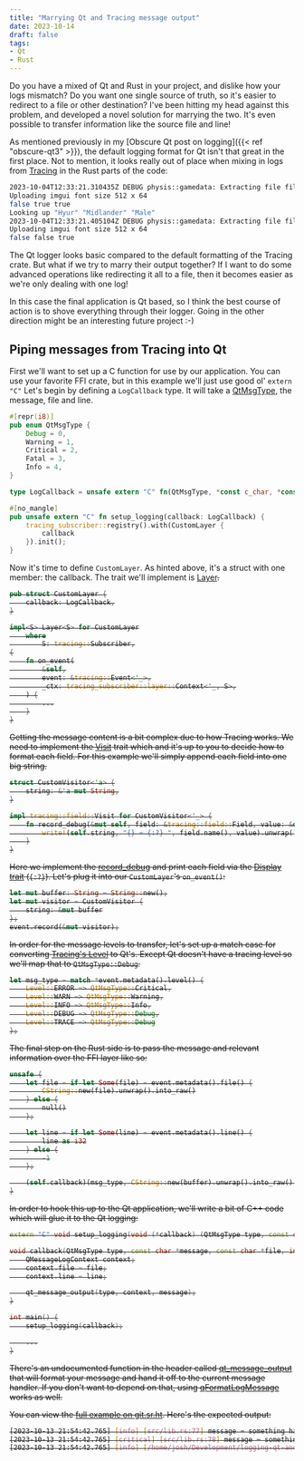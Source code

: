 ```yaml
---
title: "Marrying Qt and Tracing message output"
date: 2023-10-14
draft: false
tags:
- Qt
- Rust
---
```


Do you have a mixed of Qt and Rust in your project, and dislike how your logs mismatch? Do you want one single source of truth, so it's easier to redirect to a file or other destination? I've been hitting my head against this problem, and developed a novel solution for marrying the two. It's even possible to transfer information like the source file and line!

As mentioned previously in my [Obscure Qt post on logging]({{< ref "obscure-qt3" >}}), the default logging format for Qt isn't that great in the first place. Not to mention, it looks really out of place when mixing in logs from [Tracing](https://crates.io/crates/tracing) in the Rust parts of the code:

```bash
2023-10-04T12:33:21.310435Z DEBUG physis::gamedata: Extracting file file="exd/Item_41000_en.exd"
Uploading imgui font size 512 x 64
false true true
Looking up "Hyur" "Midlander" "Male"
2023-10-04T12:33:21.405104Z DEBUG physis::gamedata: Extracting file file="chara/equipment/e0000/model/c0101e0000_top.mdl"
Uploading imgui font size 512 x 64
false false true
```

The Qt logger looks basic compared to the default formatting of the Tracing crate. But what if we try to marry their output together? If I want to do some advanced operations like redirecting it all to a file, then it becomes easier as we're only dealing with one log!

In this case the final application is Qt based, so I think the best course of action is to shove everything through their logger. Going in the other direction might be an interesting future project :-)

## Piping messages from Tracing into Qt

First we'll want to set up a C function for use by our application. You can use your favorite FFI crate, but in this example we'll just use good ol' `extern "C"` Let's begin by defining a `LogCallback` type. It will take a [QtMsgType](https://doc.qt.io/qt-6/qtlogging.html#QtMsgType-enum), the message, file and line.

```rust
#[repr(i8)]
pub enum QtMsgType {
    Debug = 0,
    Warning = 1,
    Critical = 2,
    Fatal = 3,
    Info = 4,
}

type LogCallback = unsafe extern "C" fn(QtMsgType, *const c_char, *const c_char, i32);

#[no_mangle]
pub unsafe extern "C" fn setup_logging(callback: LogCallback) {
    tracing_subscriber::registry().with(CustomLayer {
        callback
    }).init();
}
```

Now it's time to define `CustomLayer`. As hinted above, it's a struct with one member: the callback. The trait we'll implement is [Layer<S>](https://docs.rs/tracing-subscriber/latest/tracing_subscriber/layer/trait.Layer.html).

```rust
pub struct CustomLayer {
    callback: LogCallback,
}

impl<S> Layer<S> for CustomLayer
    where
        S: tracing::Subscriber,
{
    fn on_event(
        &self,
        event: &tracing::Event<'_>,
        _ctx: tracing_subscriber::layer::Context<'_, S>,
    ) {
        ...
    }
}
```

Getting the message content is a bit complex due to how Tracing works. We need to implement the [Visit](https://docs.rs/tracing/latest/tracing/field/trait.Visit.html) trait which and it's up to you to decide how to format each field. For this example we'll simply append each field into one big string.

```rust
struct CustomVisitor<'a> {
    string: &'a mut String,
}

impl tracing::field::Visit for CustomVisitor<'_> {
    fn record_debug(&mut self, field: &tracing::field::Field, value: &dyn std::fmt::Debug) {
        write!(self.string, "{} = {:?} ", field.name(), value).unwrap();
    }
}
```

Here we implement the [record_debug](https://docs.rs/tracing/latest/tracing/field/trait.Visit.html#tymethod.record_debug) and print each field via the [Display trait](https://doc.rust-lang.org/std/fmt/trait.Display.html) (`{:?}`). Let's plug it into our `CustomLayer`'s `on_event()`:

```rust
let mut buffer: String = String::new();
let mut visitor = CustomVisitor {
    string: &mut buffer
};
event.record(&mut visitor);
```

In order for the message levels to transfer, let's set up a match case for converting [Tracing's Level](https://docs.rs/tracing/latest/tracing/struct.Level.html) to Qt's. Except Qt doesn't have a  tracing level so we'll map that to `QtMsgType::Debug`.

``` rust
let msg_type = match *event.metadata().level() {
    Level::ERROR => QtMsgType::Critical,
    Level::WARN => QtMsgType::Warning,
    Level::INFO => QtMsgType::Info,
    Level::DEBUG => QtMsgType::Debug,
    Level::TRACE => QtMsgType::Debug
};
```

The final step on the Rust side is to pass the message and relevant information over the FFI layer like so:

```rust
unsafe {
    let file = if let Some(file) = event.metadata().file() {
        CString::new(file).unwrap().into_raw()
    } else {
        null()
    };

    let line = if let Some(line) = event.metadata().line() {
        line as i32
    } else {
        -1
    };

    (self.callback)(msg_type, CString::new(buffer).unwrap().into_raw(), file, line);
}
```

In order to hook this up to the Qt application, we'll write a bit of C++ code which will glue it to the Qt logging:

```cpp
extern "C" void setup_logging(void (*callback) (QtMsgType type, const char*, const char*, int));

void callback(QtMsgType type, const char *message, const char *file, int line) {
    QMessageLogContext context;
    context.file = file;
    context.line = line;

    qt_message_output(type, context, message);
}

int main() {
    setup_logging(callback);

    ...
}
```

There's an undocumented function in the [<QtLogging>](https://doc.qt.io/qt-6/qtlogging.html) header called [qt_message_output](https://codebrowser.dev/qt5/qtbase/src/corelib/global/qlogging.cpp.html#_Z17qt_message_output9QtMsgTypeRK18QMessageLogContextRK7QString) that will format your message and hand it off to the current message handler. If you don't want to depend on that, using [qFormatLogMessage](https://doc.qt.io/qt-6/qtlogging.html#qFormatLogMessage) works as well.

You can view the [full example on git.sr.ht](https://git.sr.ht/~redstrate/logging-qt-and-tracing). Here's the expected output:

```bash
[2023-10-13 21:54:42.765] [info] [src/lib.rs:77] message = something has happened!
[2023-10-13 21:54:42.765] [critical] [src/lib.rs:78] message = something bad has happened!
[2023-10-13 21:54:42.765] [info] [/home/josh/Development/logging-qt-and-tracing/main.cpp:28] Application started up!
```
